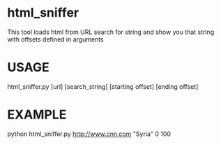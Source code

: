 html_sniffer
============

This tool loads html from URL search for string and show you that string with offsets defined in arguments


USAGE
=====
html_sniffer.py [url] [search_string] [starting offset] [ending offset]


EXAMPLE
=======

python html_sniffer.py http://www.cnn.com "Syria" 0 100

